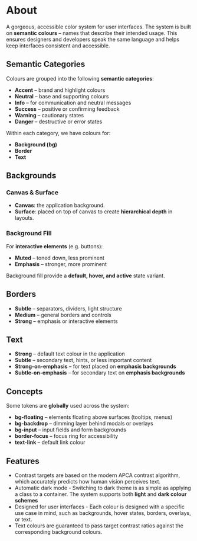# About

A gorgeous, accessible color system for user interfaces. The system is built on **semantic colours** – names that describe their intended usage. This ensures designers and developers speak the same language and helps keep interfaces consistent and accessible.

## Semantic Categories

Colours are grouped into the following **semantic categories**:

- **Accent** – brand and highlight colours
- **Neutral** – base and supporting colours
- **Info** – for communication and neutral messages
- **Success** – positive or confirming feedback
- **Warning** – cautionary states
- **Danger** – destructive or error states

Within each category, we have colours for:

- **Background (bg)**
- **Border**
- **Text**

## Backgrounds

### Canvas & Surface

- **Canvas**: the application background.
- **Surface**: placed on top of canvas to create **hierarchical depth** in layouts.

### Background Fill

For **interactive elements** (e.g. buttons):

- **Muted** – toned down, less prominent
- **Emphasis** – stronger, more prominent

Background fill provide a **default, hover, and active** state variant.

## Borders

- **Subtle** – separators, dividers, light structure
- **Medium** – general borders and controls
- **Strong** – emphasis or interactive elements

## Text

- **Strong** – default text colour in the application
- **Subtle** – secondary text, hints, or less important content
- **Strong-on-emphasis** – for text placed on **emphasis backgrounds**
- **Subtle-on-emphasis** – for secondary text on **emphasis backgrounds**

## Concepts

Some tokens are **globally** used across the system:

- **bg-floating** – elements floating above surfaces (tooltips, menus)
- **bg-backdrop** – dimming layer behind modals or overlays
- **bg-input** – input fields and form backgrounds
- **border-focus** – focus ring for accessibility
- **text-link** – default link colour

## Features

- Contrast targets are based on the modern APCA contrast algorithm, which accurately predicts how human vision perceives text.
- Automatic dark mode - Switching to dark theme is as simple as applying a class to a container. The system supports both **light** and **dark colour schemes**
- Designed for user interfaces - Each colour is designed with a specific use case in mind, such as backgrounds, hover states, borders, overlays, or text.
- Text colours are guaranteed to pass target contrast ratios against the corresponding background colours.
